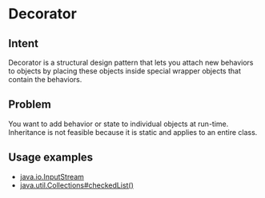 # Decorator


## Intent
Decorator is a structural design pattern that lets you attach new behaviors to objects 
by placing these objects inside special wrapper objects that contain the behaviors.


## Problem
You want to add behavior or state to individual objects at run-time.
Inheritance is not feasible because it is static and applies to an entire class.


## Usage examples
* [java.io.InputStream](http://docs.oracle.com/javase/8/docs/api/java/io/InputStream.html)
* [java.util.Collections#checkedList()](https://docs.oracle.com/javase/8/docs/api/java/util/Collections.html#checkedList-java.util.List-java.lang.Class-)